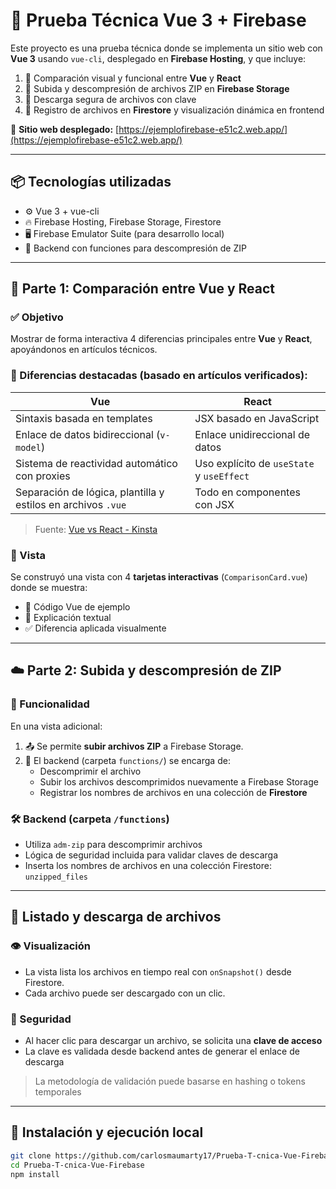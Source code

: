 # 🚀 Prueba Técnica Vue 3 + Firebase

Este proyecto es una prueba técnica donde se implementa un sitio web con **Vue 3** usando `vue-cli`, desplegado en **Firebase Hosting**, y que incluye:

1. 🧠 Comparación visual y funcional entre **Vue** y **React**
2. 📁 Subida y descompresión de archivos ZIP en **Firebase Storage**
3. 🔐 Descarga segura de archivos con clave
4. 🧾 Registro de archivos en **Firestore** y visualización dinámica en frontend

🔗 **Sitio web desplegado:** [https://ejemplofirebase-e51c2.web.app/](https://ejemplofirebase-e51c2.web.app/)

---

## 📦 Tecnologías utilizadas

- ⚙️ Vue 3 + vue-cli
- 🔥 Firebase Hosting, Firebase Storage, Firestore
- 🖥️ Firebase Emulator Suite (para desarrollo local)
- 🔧 Backend con funciones para descompresión de ZIP

---

## 🧪 Parte 1: Comparación entre Vue y React

### ✅ Objetivo

Mostrar de forma interactiva 4 diferencias principales entre **Vue** y **React**, apoyándonos en artículos técnicos.

### 📌 Diferencias destacadas (basado en artículos verificados):

| Vue | React |
|-----|-------|
| Sintaxis basada en templates | JSX basado en JavaScript |
| Enlace de datos bidireccional (`v-model`) | Enlace unidireccional de datos |
| Sistema de reactividad automático con proxies | Uso explícito de `useState` y `useEffect` |
| Separación de lógica, plantilla y estilos en archivos `.vue` | Todo en componentes con JSX |

> Fuente: [Vue vs React - Kinsta](https://kinsta.com/blog/vue-vs-react/)

### 🎨 Vista

Se construyó una vista con 4 **tarjetas interactivas** (`ComparisonCard.vue`) donde se muestra:

- 🧩 Código Vue de ejemplo
- 🔎 Explicación textual
- ✅ Diferencia aplicada visualmente

---

## ☁️ Parte 2: Subida y descompresión de ZIP

### 🎯 Funcionalidad

En una vista adicional:

1. 📤 Se permite **subir archivos ZIP** a Firebase Storage.
2. 🧩 El backend (carpeta `functions/`) se encarga de:
   - Descomprimir el archivo
   - Subir los archivos descomprimidos nuevamente a Firebase Storage
   - Registrar los nombres de archivos en una colección de **Firestore**

### 🛠️ Backend (carpeta `/functions`)

- Utiliza `adm-zip` para descomprimir archivos
- Lógica de seguridad incluida para validar claves de descarga
- Inserta los nombres de archivos en una colección Firestore: `unzipped_files`

---

## 📃 Listado y descarga de archivos

### 👁️ Visualización

- La vista lista los archivos en tiempo real con `onSnapshot()` desde Firestore.
- Cada archivo puede ser descargado con un clic.

### 🔐 Seguridad

- Al hacer clic para descargar un archivo, se solicita una **clave de acceso**
- La clave es validada desde backend antes de generar el enlace de descarga

> La metodología de validación puede basarse en hashing o tokens temporales

---

## 🔧 Instalación y ejecución local

```bash
git clone https://github.com/carlosmaumarty17/Prueba-T-cnica-Vue-Firebase.git
cd Prueba-T-cnica-Vue-Firebase
npm install
